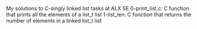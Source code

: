 My solutions to C-singly linked list tasks at ALX SE
0-print_list.c: C function that prints all the elements of a list_t list
1-list_len: C function that returns the number of elements in a linked list_t list
